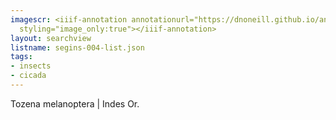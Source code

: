 ```yaml
---
imagescr: <iiif-annotation annotationurl="https://dnoneill.github.io/annotations/segins-004-5.json"
  styling="image_only:true"></iiif-annotation>
layout: searchview
listname: segins-004-list.json
tags:
- insects
- cicada
---
```

Tozena melanoptera | Indes Or.